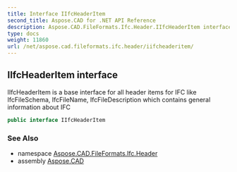 ```yaml
---
title: Interface IIfcHeaderItem
second_title: Aspose.CAD for .NET API Reference
description: Aspose.CAD.FileFormats.Ifc.Header.IIfcHeaderItem interface. IIfcHeaderItem is a base interface for all header items for IFC like IfcFileSchema IfcFileName IfcFileDescription which contains general information about IFC
type: docs
weight: 11860
url: /net/aspose.cad.fileformats.ifc.header/iifcheaderitem/
---
```

## IIfcHeaderItem interface

IIfcHeaderItem is a base interface for all header items for IFC like IfcFileSchema, IfcFileName, IfcFileDescription which contains general information about IFC

```csharp
public interface IIfcHeaderItem
```

### See Also

* namespace [Aspose.CAD.FileFormats.Ifc.Header](../../aspose.cad.fileformats.ifc.header/)
* assembly [Aspose.CAD](../../)


